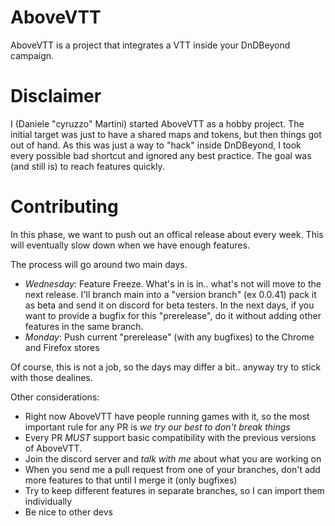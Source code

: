 # AboveVTT

AboveVTT is a project that integrates a VTT inside your DnDBeyond campaign.

# Disclaimer

I (Daniele "cyruzzo" Martini) started AboveVTT as a hobby project. The initial target was just to have a shared maps and tokens,
but then things got out of hand. As this was just a way to "hack" inside DnDBeyond, I took every possible bad shortcut and ignored any best practice.
The goal was (and still is) to reach features quickly.

# Contributing

In this phase, we want to push out an offical release about every week. This will eventually slow down when we have enough features.

The process will go around two main days.

- *Wednesday*: Feature Freeze. What's in is in.. what's not will move to the next release. I'll branch main into a "version branch" (ex 0.0.41)
pack it as beta and send it on discord for beta testers. In the next days, if you want to provide a bugfix for this "prerelease", do it
without adding other features in the same branch.
- *Monday*: Push current "prerelease" (with any bugfixes) to the Chrome and Firefox stores

Of course, this is not a job, so the days may differ a bit.. anyway try to stick with those dealines.

Other considerations:
- Right now AboveVTT have people running games with it, so the most important rule for any PR is *we try our best to don't break things*
- Every PR *MUST* support basic compatibility with the previous versions of AboveVTT.
- Join the discord server and *talk with me* about what you are working on
- When you send me a pull request from one of your branches, don't add more features to that until I merge it (only bugfixes) 
- Try to keep different features in separate branches, so I can import them individually
- Be nice to other devs 
